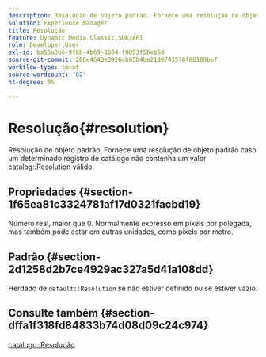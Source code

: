 ```yaml
---
description: Resolução de objeto padrão. Fornece uma resolução de objeto padrão caso um determinado registro de catálogo não contenha um valor de Resolução de catálogo válido.
solution: Experience Manager
title: Resolução
feature: Dynamic Media Classic,SDK/API
role: Developer,User
exl-id: ba55a3b6-9f8b-4b69-8604-f0893f56eb5d
source-git-commit: 206e4643e3926cb85b4be2189743578f88180be7
workflow-type: tm+mt
source-wordcount: '82'
ht-degree: 0%

---
```


# Resolução{#resolution}

Resolução de objeto padrão. Fornece uma resolução de objeto padrão caso um determinado registro de catálogo não contenha um valor catalog::Resolution válido.

## Propriedades {#section-1f65ea81c3324781af17d0321facbd19}

Número real, maior que 0. Normalmente expresso em pixels por polegada, mas também pode estar em outras unidades, como pixels por metro.

## Padrão {#section-2d1258d2b7ce4929ac327a5d41a108dd}

Herdado de `default::Resolution` se não estiver definido ou se estiver vazio.

## Consulte também {#section-dffa1f318fd84833b74d08d09c24c974}

[catálogo::Resolução](../../../../../is-api/image-catalog/image-serving-api-ref/c-image-catalog-reference/c-image-svg-data-reference/c-image-data-reference/r-resolution-cat.md#reference-de489f5f36b64bd0831749546f8728e1)
